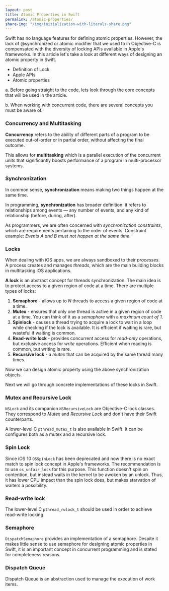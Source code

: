 ```yaml
---
layout: post
title: Atomic Properties in Swift
permalink: /atomic-properties/
share-img: "/img/initialization-with-literals-share.png"
---
```


Swift has no language features for defining atomic properties. However, the lack of @synchronized or atomic modifier that we used to in Objective-C is compensated with the diversity of locking APIs available in Apple's frameworks. In this article let's take a look at different ways of designing an atomic property in Swift.

- Definition of Lock
- Apple APIs
- Atomic properties

a. Before going straight to the code, lets look through the core concepts that will be used in the article.

b. When working with concurrent code, there are several concepts you must be aware of.

### Concurrency and Multitasking

**Concurrency** refers to the ability of different parts of a program to be executed out-of-order or in partial order, without affecting the final outcome. 

This allows for **multitasking** which is a parallel execution of the concurrent units that significantly boosts performance of a program in multi-processor systems.

### Synchronization

In common sense, **synchronization** means making two things happen at the same time. 

In programming, **synchronization** has broader definition: it refers to relationships among events — any number of events, and any kind of relationship (before, during, after).

As programmers, we are often concerned with *synchronization constraints*, which are requirements pertaining to the order of events. Constraint example: *Events A and B must not happen at the same time*.

### Locks

When dealing with iOS apps, we are always sandboxed to their *processes*. A process creates and manages *threads*, which are the main building blocks in multitasking iOS applications.

**A lock** is an abstract concept for threads synchronization. The main idea is to protect access to a given region of code at a time. There are multiple types of locks:
1. **Semaphore** - allows up to *N* threads to access a given region of code at a time.
2. **Mutex** - ensures that only one thread is active in a given region of code at a time. You can think of it as a *semaphore* with a *maximum count of 1*.
3. **Spinlock** - causes a thread trying to acquire a lock to wait in a loop while checking if the lock is available. It is efficient if waiting is rare, but wasteful if waiting is common.
4. **Read-write lock** - provides concurrent access for *read-only* operations, but exclusive access for *write* operations. Efficient when reading is common, but writing is rare.
5. **Recursive lock** - a *mutex* that can be acquired by the same thread many times.

Now we can design atomic property using the above synchronization objects.

Next we will go through concrete implementations of these locks in Swift.

### Mutex and Recursive Lock

`NSLock` and its companion `NSRecursiveLock` are Objective-C lock classes. They correspond to *Mutex* and *Recursive Lock* and don't have their Swift counterparts. 

A lower-level C `pthread_mutex_t` is also available in Swift. It can be configures both as a mutex and a recursive lock.

### Spin Lock

Since iOS 10 `OSSpinLock` has been deprecated and now there is no exact match to spin lock concept in Apple's frameworks. The recommendation is to use `os_unfair_lock` for this purpose. This function doesn't spin on contention, but instead waits in the kernel to be awoken by an unlock. Thus, it has lower CPU impact than the spin lock does, but makes starvation of waiters a possibility.

### Read-write lock 

The lower-level C `pthread_rwlock_t` should be used in order to achieve read-write locking.

### Semaphore

`DispatchSemaphore` provides an implementation of a semaphore. Despite it makes little sense to use semaphore for designing atomic properties in Swift, it is an important concept in concurrent programming and is stated for completeness reasons.

### Dispatch Queue

Dispatch Queue is an abstraction used to manage the execution of work items. 
